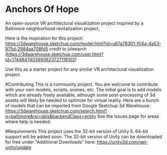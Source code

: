# Anchors Of Hope
An open-source VR architectural visualization project inspired by a Baltimore neighborhood revitalization project.

Here is the inspiration for this project:
https://3dwarehouse.sketchup.com/model.html?id=u87a78301-f04a-4a53-975d-2984aa708fd5
credit to jvleearch (https://3dwarehouse.sketchup.com/user.html?id=1744847403693623727118102)

Use this as a starter project for any similar VR architectural visualization project.

#Contributing
This is a community project. You are welcome to contribute with your own models, scripts, scenes, etc.
The initial goal is to add models which are already freely available, although some post-processing of 3d assets will likely be needed to optimize for virtual reality.
Here are a bunch of models that can be imported from Google Sketchup 3d Warehouse: https://3dwarehouse.sketchup.com/search.html?q=baltimore&rsi=sbis&backendClass=entity
See the Issues page for areas where help is needed.

#Requirements
This project uses the 32-bit version of Unity 5. 64-bit support will be added soon. The 32-bit version of Unity can be downloaded for free under "Additional Downloads" here: https://unity3d.com/get-unity/update
